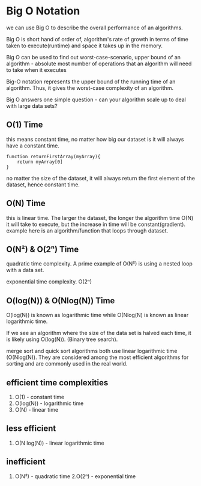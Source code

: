 # Big O Notation

we can use Big O to  describe the overall performance of an algorithms.

Big O is short hand of order of, algorithm's rate of growth in terms of time taken to execute(runtime) and space it takes up in the memory.

Big O can be used to find out worst-case-scenario, upper bound of an algorithm - absolute most number of operations that an algorithm will need to take when it executes

Big-O notation represents the upper bound of the running time of an algorithm. Thus, it gives the worst-case complexity of an algorithm.

Big O answers one simple question - can your algorithm scale up to deal with large data sets?

## O(1) Time

this means constant time, no matter how big our dataset is it will always have a constant time.

```text
function returnFirstArray(myArray){
    return myArray[0]
}
```

no matter the size of the dataset, it will always return the first element of the dataset, hence constant time.

## O(N) Time

this is linear time. The larger the dataset, the longer the algorithm time O(N) it will take to execute, but the increase in time will be constant(gradient).
example here is an algorithm/function that loops through dataset.

## O(N²) & O(2ⁿ) Time

quadratic time complexity. A prime example of O(N²) is using a nested loop with a data set.

exponential time complexity. O(2ⁿ)

## O(log(N)) & O(Nlog(N)) Time

O(log(N)) is known as logarithmic time while O(Nlog(N) is known as linear logarithmic time.

If we see an algorithm where the size of the data set is halved each time, it is likely using O(log(N)). (Binary tree search).

merge sort and quick sort algorithms both use linear logarithmic time (O(Nlog(N)). They are considered among the most efficient algorithms for sorting and are commonly used in the real world.

## efficient time complexities

1. O(1) - constant time
2. O(log(N)) - logarithmic time
3. O(N) - linear time

## less efficient

1. O(N log(N)) - linear logarithmic time

## inefficient

1. O(N²) - quadratic time
2.O(2ⁿ)  - exponential time
